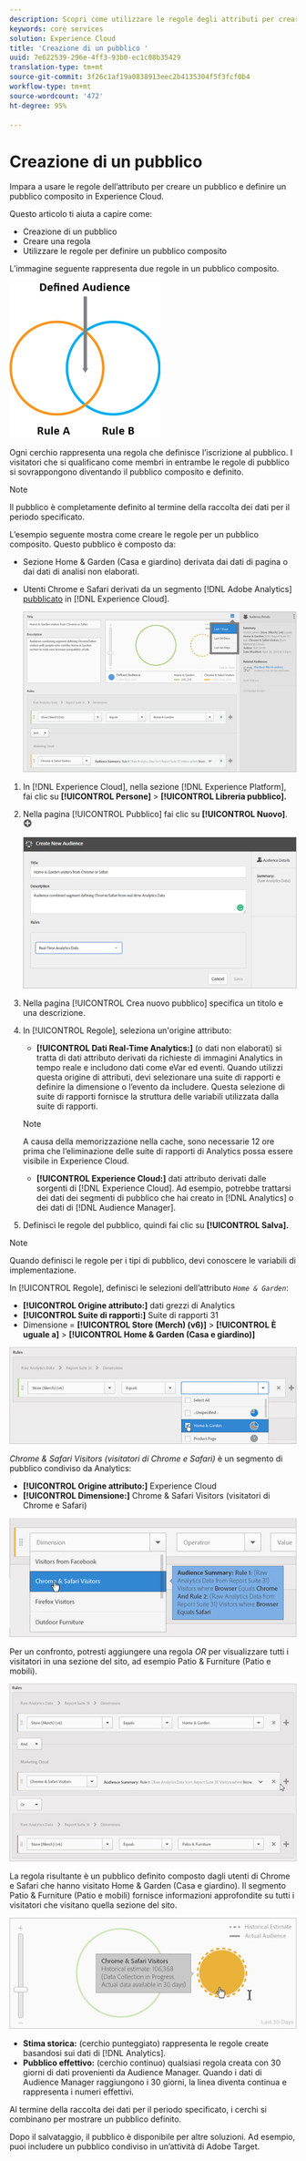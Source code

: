 ```yaml
---
description: Scopri come utilizzare le regole degli attributi per creare un'audience e definire un'audience composita in Adobe Experience Cloud.
keywords: core services
solution: Experience Cloud
title: 'Creazione di un pubblico '
uuid: 7e622539-296e-4ff3-93b0-ec1c08b35429
translation-type: tm+mt
source-git-commit: 3f26c1af19a0838913eec2b4135304f5f3fcf0b4
workflow-type: tm+mt
source-wordcount: '472'
ht-degree: 95%

---
```



# Creazione di un pubblico

Impara a usare le regole dell’attributo per creare un pubblico e definire un pubblico composito in Experience Cloud.

Questo articolo ti aiuta a capire come:

* Creazione di un pubblico
* Creare una regola
* Utilizzare le regole per definire un pubblico composito

L’immagine seguente rappresenta due regole in un pubblico composito.

![](assets/audience_sharing.png)

Ogni cerchio rappresenta una regola che definisce l’iscrizione al pubblico. I visitatori che si qualificano come membri in entrambe le regole di pubblico si sovrappongono diventando il pubblico composito e definito.

>[!NOTE]
>
>Il pubblico è completamente definito al termine della raccolta dei dati per il periodo specificato.

L’esempio seguente mostra come creare le regole per un pubblico composito. Questo pubblico è composto da:

* Sezione Home &amp; Garden (Casa e giardino) derivata dai dati di pagina o dai dati di analisi non elaborati.
* Utenti Chrome e Safari derivati da un segmento [!DNL Adobe Analytics] [pubblicato](../audience-library/audience-library.md#task_32FEEFE0B32E4E388CD4D892D727282A) in [!DNL Experience Cloud].

   ![](assets/audience_create.png)

1. In [!DNL Experience Cloud], nella sezione [!DNL Experience Platform], fai clic su **[!UICONTROL Persone]** > **[!UICONTROL Libreria pubblico].**
1. Nella pagina [!UICONTROL Pubblico] fai clic su **[!UICONTROL Nuovo]**. ![](assets/add_icon_small.png)

   ![Risultato passaggio](assets/audience_create_new.png)

1. Nella pagina [!UICONTROL Crea nuovo pubblico] specifica un titolo e una descrizione.
1. In [!UICONTROL Regole], seleziona un&#39;origine attributo:

   * **[!UICONTROL Dati Real-Time Analytics:]** (o dati non elaborati) si tratta di dati attributo derivati da richieste di immagini Analytics in tempo reale e includono dati come eVar ed eventi. Quando utilizzi questa origine di attributi, devi selezionare una suite di rapporti e definire la dimensione o l’evento da includere. Questa selezione di suite di rapporti fornisce la struttura delle variabili utilizzata dalla suite di rapporti.
   >[!NOTE]
   >
   >A causa della memorizzazione nella cache, sono necessarie 12 ore prima che l’eliminazione delle suite di rapporti di Analytics possa essere visibile in Experience Cloud.

   * **[!UICONTROL Experience Cloud:]** dati attributo derivati dalle sorgenti di [!DNL Experience Cloud]. Ad esempio, potrebbe trattarsi dei dati dei segmenti di pubblico che hai creato in [!DNL Analytics] o dei dati di [!DNL Audience Manager].

1. Definisci le regole del pubblico, quindi fai clic su **[!UICONTROL Salva].**

>[!NOTE]
>
>Quando definisci le regole per i tipi di pubblico, devi conoscere le variabili di implementazione.

In [!UICONTROL Regole], definisci le selezioni dell’attributo *`Home & Garden`*:

* **[!UICONTROL Origine attributo:]** dati grezzi di Analytics
* **[!UICONTROL Suite di rapporti:]** Suite di rapporti 31
* Dimensione = **[!UICONTROL Store (Merch) (v6)]** > **[!UICONTROL È uguale a]** > **[!UICONTROL Home &amp; Garden (Casa e giardino)]**

![](assets/home_garden.png)

*Chrome &amp; Safari Visitors (visitatori di Chrome e Safari)* è un segmento di pubblico condiviso da Analytics:

* **[!UICONTROL Origine attributo:]** Experience Cloud
* **[!UICONTROL Dimensione:]** Chrome &amp; Safari Visitors (visitatori di Chrome e Safari)

![](assets/chrome_safari.png)

Per un confronto, potresti aggiungere una regola *OR* per visualizzare tutti i visitatori in una sezione del sito, ad esempio Patio &amp; Furniture (Patio e mobili).

![](assets/audiences_rule_patio.png)

La regola risultante è un pubblico definito composto dagli utenti di Chrome e Safari che hanno visitato Home &amp; Garden (Casa e giardino). Il segmento Patio &amp; Furniture (Patio e mobili) fornisce informazioni approfondite su tutti i visitatori che visitano quella sezione del sito.

![](assets/defined_audience.png)

* **Stima storica:** (cerchio punteggiato) rappresenta le regole create basandosi sui dati di [!DNL Analytics].
* **Pubblico effettivo:** (cerchio continuo) qualsiasi regola creata con 30 giorni di dati provenienti da Audience Manager. Quando i dati di Audience Manager raggiungono i 30 giorni, la linea diventa continua e rappresenta i numeri effettivi.

Al termine della raccolta dei dati per il periodo specificato, i cerchi si combinano per mostrare un pubblico definito.

Dopo il salvataggio, il pubblico è disponibile per altre soluzioni. Ad esempio, puoi includere un pubblico condiviso in un’attività di Adobe Target.
